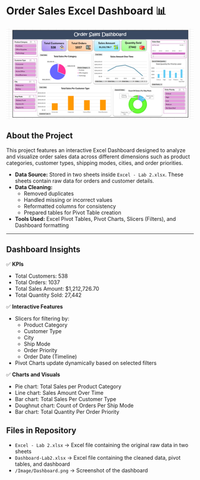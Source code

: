 # Order Sales Excel Dashboard 📊

![Dashboard Screenshot](./Image/Dashboard.png)

## About the Project

This project features an interactive Excel Dashboard designed to analyze and visualize order sales data across different dimensions such as product categories, customer types, shipping modes, cities, and order priorities.

- **Data Source:** Stored in two sheets inside `Excel - Lab 2.xlsx`. These sheets contain raw data for orders and customer details.
- **Data Cleaning:**
  - Removed duplicates
  - Handled missing or incorrect values
  - Reformatted columns for consistency
  - Prepared tables for Pivot Table creation
- **Tools Used:** Excel Pivot Tables, Pivot Charts, Slicers (Filters), and Dashboard formatting
---

## Dashboard Insights

✅ **KPIs**
- Total Customers: 538
- Total Orders: 1037
- Total Sales Amount: $1,212,726.70
- Total Quantity Sold: 27,442

✅ **Interactive Features**
- Slicers for filtering by:
  - Product Category
  - Customer Type
  - City
  - Ship Mode
  - Order Priority
  - Order Date (Timeline)
- Pivot Charts update dynamically based on selected filters

✅ **Charts and Visuals**
- Pie chart: Total Sales per Product Category
- Line chart: Sales Amount Over Time
- Bar chart: Total Sales Per Customer Type
- Doughnut chart: Count of Orders Per Ship Mode
- Bar chart: Total Quantity Per Order Priority


## Files in Repository

- `Excel - Lab 2.xlsx` → Excel file containing the original raw data in two sheets
- `Dashboard-Lab2.xlsx` → Excel file containing the cleaned data, pivot tables, and dashboard
- `/Image/Dashboard.png` → Screenshot of the dashboard

